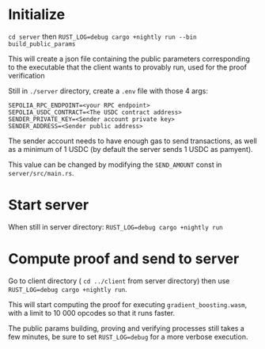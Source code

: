 # Initialize

`cd server` then `RUST_LOG=debug cargo +nightly run --bin build_public_params`

This will create a json file containing the public parameters corresponding to the executable that the client wants to provably run, used for the proof verification

Still in `./server` directory, create a `.env` file with those 4 args:

```
SEPOLIA_RPC_ENDPOINT=<your RPC endpoint>
SEPOLIA_USDC_CONTRACT=<The USDC contract address>
SENDER_PRIVATE_KEY=<Sender account private key>
SENDER_ADDRESS=<Sender public address>
```

The sender account needs to have enough gas to send transactions, as well as a minimum of 1 USDC (by default the server sends 1 USDC as pamyent).

This value can be changed by modifying the `SEND_AMOUNT` const in `server/src/main.rs`.

# Start server

When still in server directory: `RUST_LOG=debug cargo +nightly run`

# Compute proof and send to server

Go to client directory ( `cd ../client` from server directory) then use `RUST_LOG=debug cargo +nightly run`.

This will start computing the proof for executing `gradient_boosting.wasm`, with a limit to 10 000 opcodes so that it runs faster.

The public params building, proving and verifying processes still takes a few minutes, be sure to set `RUST_LOG=debug` for a more verbose execution.
